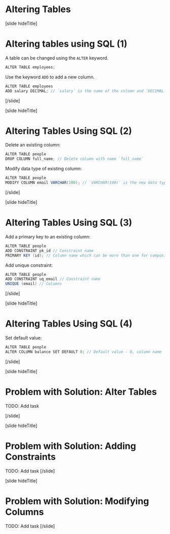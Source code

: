 # Altering Tables

[slide hideTitle]

# Altering tables using SQL (1)

A table can be changed using the `ALTER` keyword.

```Java
ALTER TABLE employees;
```

Use the keyword `ADD` to add a new column.

```Java
ALTER TABLE employees
ADD salary DECIMAL; // `salary` is the name of the column and `DECIMAL` specifies the data type
```

[/slide]

[slide hideTitle]

# Altering Tables Using SQL (2)

Delete an existing column:

```Java
ALTER TABLE people
DROP COLUMN full_name; // Delete column with name `full_name`
```

Modify data type of existing column:

```Java
ALTER TABLE people
MODIFY COLUMN email VARCHAR(100); // `VARCHAR(100)` is the new data type
```

[/slide]

[slide hideTitle]

# Altering Tables Using SQL (3)

Add a primary key to an existing column:

```Java
ALTER TABLE people
ADD CONSTRAINT pk_id // Constraint name
PRIMARY KEY (id); // Column name which can be more than one for composite key
```

Add unique constraint:

```Java
ALTER TABLE people
ADD CONSTRAINT uq_email // Constraint name
UNIQUE (email) // Columns
```

[/slide]

[slide hideTitle]

# Altering Tables Using SQL (4)

Set default value:

```Java
ALTER TABLE people
ALTER COLUMN balance SET DEFAULT 0; // Default value - 0, column name `balance`
```

[/slide]

[slide hideTitle]

# Problem with Solution: Alter Tables

TODO: Add task

[/slide]

[slide hideTitle]

# Problem with Solution: Adding Constraints

TODO: Add task
[/slide]

[slide hideTitle]

# Problem with Solution: Modifying Columns

TODO: Add task
[/slide]